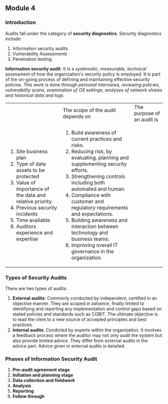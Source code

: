 ## Module 4
### Introduction
Audits fall under the category of **security diagnostics**. Security diagnostics include:
1. Information security audits
2. Vulnerability Assessments
3. Penetration testing

**Information security audit**: It is a _systematic, measurable, technical_ assessment of how the organization's security policy is employed. It is part of the on-going process of defining and maintaining effective security policies. This work is done through _personal interviews, reviewing policies, vulnerability scans, examination of OS settings, analyses of network shares and historical data and logs_.

<table>
<th>
<td>The scope of the audit depends on</td>
<td>The purpose of an audit is</td>
</th>
<tr>
<td>
<ol>
<li>Site business plan</li>
<li>Type of data assets to be protected</li>
<li>Value of importance of the data and relative priority.</li>
<li>Previous security incidents</li>
<li>Time available</li>
<li>Auditors experience and expertise</li>
</ol>
</td>
<td>
<ol>
<li>Build awareness of current practices and risks.</li>
<li>Reducing risk, by evaluating, planning and supplementing security efforts.</li>
<li>Strengthening controls including both automated and human.</li>
<li>Compliance with customer and regulatory requirements and expectations.</li>
<li>Building awareness and interaction between technology and business teams.</li>
<li> Improving overall IT governance in the organization.</li>
</ol>
</td>
</tr>
<table>



### Types of Security Audits
There are two types of audits:
1. **External audits**: Commonly conducted by independent, certified in an objective manner. They are scoped in advance, finally limited to identifying and reporting any implementation and control gaps based on stated policies and standards such as COBIT. The ultimate objective is to lead the clent to a new source of accepted principles and best practices.
2. **Internal audits**: Condicted by experts within the organization. It involves a feedback process where the auditor may not only audit the system but also provide limited advice. They differ from external audits in the advice part. Advice given in external audits is detailed.

### Phases of Information Security Audit
1. **Pre-audit agreement stage**
2. **Initiation and planning stage**
3. **Data collection and fieldwork**
4. **Analysis**
5. **Reporting**
6. **Follow through**

